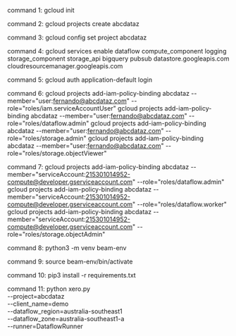 command 1:
gcloud init

command 2:
gcloud projects create abcdataz

command 3:
gcloud config set project abcdataz

command 4:
gcloud services enable dataflow compute_component logging storage_component storage_api bigquery pubsub datastore.googleapis.com cloudresourcemanager.googleapis.com

command 5:
gcloud auth application-default login

command 6:
gcloud projects add-iam-policy-binding abcdataz --member="user:fernando@abcdataz.com" --role="roles/iam.serviceAccountUser"
gcloud projects add-iam-policy-binding abcdataz --member="user:fernando@abcdataz.com" --role="roles/dataflow.admin"
gcloud projects add-iam-policy-binding abcdataz --member="user:fernando@abcdataz.com" --role="roles/storage.admin"
gcloud projects add-iam-policy-binding abcdataz --member="user:fernando@abcdataz.com" --role="roles/storage.objectViewer"

command 7:
gcloud projects add-iam-policy-binding abcdataz --member="serviceAccount:215301014952-compute@developer.gserviceaccount.com" --role="roles/dataflow.admin"
gcloud projects add-iam-policy-binding abcdataz --member="serviceAccount:215301014952-compute@developer.gserviceaccount.com" --role="roles/dataflow.worker"
gcloud projects add-iam-policy-binding abcdataz --member="serviceAccount:215301014952-compute@developer.gserviceaccount.com" --role="roles/storage.objectAdmin"

command 8:
python3 -m venv beam-env

command 9:
source beam-env/bin/activate

command 10:
pip3 install -r requirements.txt

command 11:
python xero.py \
    --project=abcdataz \
    --client_name=demo \
    --dataflow_region=australia-southeast1 \
    --dataflow_zone=australia-southeast1-a \
    --runner=DataflowRunner